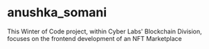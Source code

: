 # anushka_somani
This Winter of Code project, within Cyber Labs' Blockchain Division, focuses on the frontend development of an NFT Marketplace
